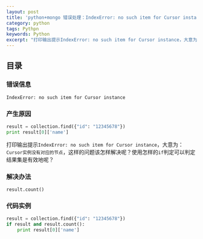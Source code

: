 ```yaml
---
layout: post
title: 'python+mongo 错误处理：IndexError: no such item for Cursor instance'
category: python
tags: Pythpn 
keywords: Python 
excerpt: "打印输出提示IndexError: no such item for Cursor instance，大意为：Cursor实例没有对应的节点，这样的问题该怎样解决呢？"
---
```


## 目录
### 错误信息
```
IndexError: no such item for Cursor instance
```

### 产生原因

```python
result = collection.find({"id": "12345678"})
print result[0]['name']
```
打印输出提示`IndexError: no such item for Cursor instance`，大意为：`Cursor实例没有对应的节点`，这样的问题该怎样解决呢？使用怎样的`if`判定可以判定结果集是有效地呢？


### 解决办法
`result.count()`

### 代码实例
```python
result = collection.find({"id": "12345678"})
if result and result.count():
    print result[0]['name']
```

